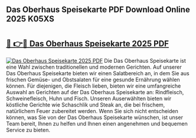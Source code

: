 ## Das Oberhaus Speisekarte PDF Download Online 2025 K05XS

# <h2><a href="http://gcari6k.nevu.top/?p=Das+Oberhaus+Speisekarte">🔗 👉🔴 Das Oberhaus Speisekarte 2025 PDF</a></h2>

[![Das Oberhaus Speisekarte 2025 PDF](https://i.imgur.com/dBaPXMq.png)](http://gcari6k.nevu.top/?p=Das+Oberhaus+Speisekarte)
Die Das Oberhaus Speisekarte ist eine Wahl zwischen traditionellen und modernen Gerichten. Auf unserer Das Oberhaus Speisekarte bieten wir einen Salatbereich an, in dem Sie aus frischen Gemüse- und Obstsalaten für eine gesunde Ernährung wählen können. Für diejenigen, die Fleisch lieben, bieten wir eine umfangreiche Auswahl an Gerichten auf der Das Oberhaus Speisekarte an: Rindfleisch, Schweinefleisch, Huhn und Fisch. Unseren Auserwählten bieten wir köstliche Gerichte wie Schaschlik und Steak an, die bei frischem, natürlichem Feuer zubereitet werden. Wenn Sie sich nicht entscheiden können, was Sie von der Das Oberhaus Speisekarte wünschen, ist unser Team bereit, Ihnen zu helfen und Ihnen einen angenehmen und bequemen Service zu bieten.
